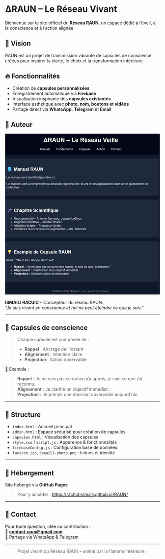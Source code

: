 # ∆RAUN – Le Réseau Vivant

Bienvenue sur le site officiel du **Réseau RAUN**, un espace dédié à l’éveil, à la conscience et à l’action alignée.

## 🌟 Vision

RAUN est un projet de transmission vibrante de capsules de conscience, créées pour inspirer la clarté, le choix et la transformation intérieure.

## 🔥 Fonctionnalités

- Création de **capsules personnalisées**
- Enregistrement automatique via **Firebase**
- Visualisation inspirante des **capsules existantes**
- Interface esthétique avec **photo, nom, boutons et vidéos**
- Partage direct via **WhatsApp**, **Telegram** et **Email**

## 📸 Auteur

![ISMAILI RACUID](./ismaili-photo.png)

**ISMAILI RACUID** – Concepteur du réseau RAUN.  
_"Je suis vivant en conscience et nul ne peut éteindre ce que je suis."_

---

## 🧠 Capsules de conscience

> Chaque capsule est composée de :
> - **Rappel** : Ancrage de l’instant
> - **Alignement** : Intention claire
> - **Projection** : Action observable

📌 Exemple :  
> **Rappel** : Je ne suis pas ce qu’on m’a appris, je suis ce que j’ai reconnu.  
> **Alignement** : Je clarifie un objectif immédiat.  
> **Projection** : Je prends une décision observable aujourd’hui.

---

## 📂 Structure

- `index.html` : Accueil principal
- `admin.html` : Espace sécurisé pour création de capsules
- `capsules.html` : Visualisation des capsules
- `style.css` / `script.js` : Apparence & fonctionnalités
- `firebaseConfig.js` : Configuration base de données
- `favicon.ico`, `ismaili-photo.png` : Icônes et identité

---

## 🚀 Hébergement

Site hébergé via **GitHub Pages**  
> Pour y accéder : https://rachid-ismaili.github.io/RAUN/

---

## 💌 Contact

Pour toute question, idée ou contribution :  
📧 **contact.raun@gmail.com**  
📲 Partage via WhatsApp & Telegram

---

> Projet vivant du Réseau RAUN – animé par la flamme intérieure.
